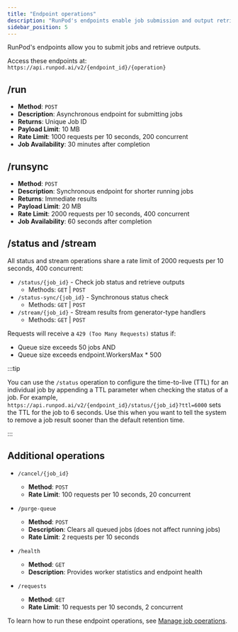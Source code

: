 ```yaml
---
title: "Endpoint operations"
description: "RunPod's endpoints enable job submission and output retrieval, using a constructed URL starting with https://api.runpod.ai/v2/{endpoint_id}/{operation}. Operations include job submission, synchronous execution, job status checking, and more."
sidebar_position: 5
---
```


RunPod's endpoints allow you to submit jobs and retrieve outputs.

Access these endpoints at: `https://api.runpod.ai/v2/{endpoint_id}/{operation}`

## /run

- **Method**: `POST`
- **Description**: Asynchronous endpoint for submitting jobs
- **Returns**: Unique Job ID
- **Payload Limit**: 10 MB
- **Rate Limit**: 1000 requests per 10 seconds, 200 concurrent
- **Job Availability**: 30 minutes after completion

## /runsync

- **Method**: `POST`
- **Description**: Synchronous endpoint for shorter running jobs
- **Returns**: Immediate results
- **Payload Limit**: 20 MB
- **Rate Limit**: 2000 requests per 10 seconds, 400 concurrent
- **Job Availability**: 60 seconds after completion

## /status and /stream

All status and stream operations share a rate limit of 2000 requests per 10 seconds, 400 concurrent:

- `/status/{job_id}` - Check job status and retrieve outputs
  - Methods: `GET` | `POST`
- `/status-sync/{job_id}` - Synchronous status check
  - Methods: `GET` | `POST`
- `/stream/{job_id}` - Stream results from generator-type handlers
  - Methods: `GET` | `POST`

Requests will receive a `429 (Too Many Requests)` status if:
- Queue size exceeds 50 jobs AND
- Queue size exceeds endpoint.WorkersMax * 500

:::tip

You can use the `/status` operation to configure the time-to-live (TTL) for an individual job by appending a TTL parameter when checking the status of a job. For example, `https://api.runpod.ai/v2/{endpoint_id}/status/{job_id}?ttl=6000` sets the TTL for the job to 6 seconds. Use this when you want to tell the system to remove a job result sooner than the default retention time.

:::

## Additional operations

- `/cancel/{job_id}`
  - **Method**: `POST`
  - **Rate Limit**: 100 requests per 10 seconds, 20 concurrent

- `/purge-queue`
  - **Method**: `POST`
  - **Description**: Clears all queued jobs (does not affect running jobs)
  - **Rate Limit**: 2 requests per 10 seconds

- `/health`
  - **Method**: `GET`
  - **Description**: Provides worker statistics and endpoint health

- `/requests`
  - **Method**: `GET`
  - **Rate Limit**: 10 requests per 10 seconds, 2 concurrent

To learn how to run these endpoint operations, see [Manage job operations](/serverless/endpoints/job-operations).
